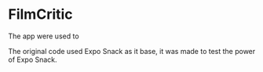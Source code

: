 # FilmCritic

The app were used to

The original code used Expo Snack as it base, it was made to test the power of Expo Snack.
